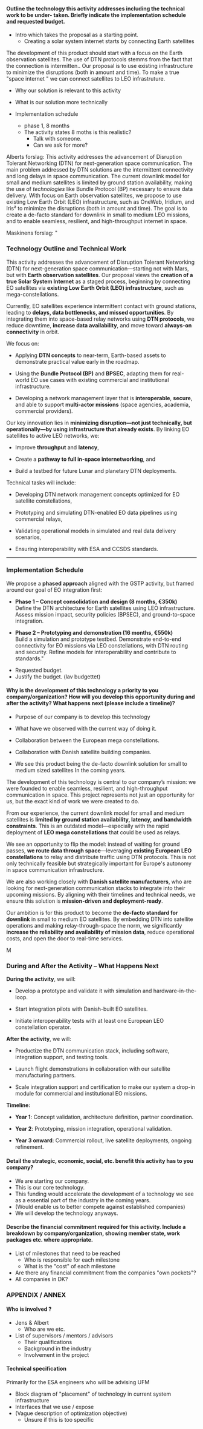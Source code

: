 #### Outline the technology this activity addresses including the technical work to be under- taken. Briefly indicate the implementation schedule and requested budget.

* Intro which takes the proposal as a starting point. 
	* Creating a solar system internet starts by connecting Earth satellites

The development of this product should start with a focus on the Earth observation satellites. 
The use of DTN protocols stemms from the fact that the connection is intermitten.. 
Our proposal is to use existing infrastructure to minimize the disruptions (both in amount and time). 
To make a true "space internet " we can connect satellites to LEO infrastruture. 



* Why our solution is relevant to this activity 

* What is our solution more technically

* Implementation schedule 
	* phase 1, 8 months
	* The activity states 8 moths is this realistic? 
		* Talk with someone. 
		* Can we ask for more?

Alberts forslag:
This activity addresses the advancement of Disruption Tolerant Networking (DTN) for next-generation space communication.
The main problem addressed by DTN solutions are the intermittent connectivity and long delays in space communication.
The current downlink model for small and medium satellites is limited by ground station availability, making the use of _technologies_ like Bundle Protocol (BP) necessary to ensure data delivery. 
With focus on Earth observation satellites, we propose to use existing Low Earth Orbit (LEO) infrastructure, such as OneWeb, Iridium, and Iris² to minimize the disruptions (both in amount and time).
The goal is to create a de-facto standard for downlink in small to medium LEO missions, and to enable seamless, resilient, and high-throughput internet in space.


Maskinens forslag: 
"
### Technology Outline and Technical Work

This activity addresses the advancement of Disruption Tolerant Networking (DTN) for next-generation space communication—starting not with Mars, but with **Earth observation satellites**. Our proposal views the **creation of a true Solar System Internet** as a staged process, beginning by connecting EO satellites via **existing Low Earth Orbit (LEO) infrastructure**, such as mega-constellations.

Currently, EO satellites experience intermittent contact with ground stations, leading to **delays, data bottlenecks, and missed opportunities**. By integrating them into space-based relay networks using **DTN protocols**, we reduce downtime, **increase data availability**, and move toward **always-on connectivity** in orbit.

We focus on:

- Applying **DTN concepts** to near-term, Earth-based assets to demonstrate practical value early in the roadmap.
    
- Using the **Bundle Protocol (BP)** and **BPSEC**, adapting them for real-world EO use cases with existing commercial and institutional infrastructure.
    
- Developing a network management layer that is **interoperable**, **secure**, and able to support **multi-actor missions** (space agencies, academia, commercial providers).
    

Our key innovation lies in **minimizing disruption—not just technically, but operationally—by using infrastructure that already exists**. By linking EO satellites to active LEO networks, we:

- Improve **throughput** and **latency**,
    
- Create a **pathway to full in-space internetworking**, and
    
- Build a testbed for future Lunar and planetary DTN deployments.
    

Technical tasks will include:

- Developing DTN network management concepts optimized for EO satellite constellations,
    
- Prototyping and simulating DTN-enabled EO data pipelines using commercial relays,
    
- Validating operational models in simulated and real data delivery scenarios,
    
- Ensuring interoperability with ESA and CCSDS standards.
    

---

### Implementation Schedule

We propose a **phased approach** aligned with the GSTP activity, but framed around our goal of EO integration first:

- **Phase 1 – Concept consolidation and design (8 months, €350k)**  
    Define the DTN architecture for Earth satellites using LEO infrastructure. Assess mission impact, security policies (BPSEC), and ground-to-space integration.
    
- **Phase 2 – Prototyping and demonstration (16 months, €550k)**  
    Build a simulation and prototype testbed. Demonstrate end-to-end connectivity for EO missions via LEO constellations, with DTN routing and security. Refine models for interoperability and contribute to standards."




* Requested budget.
* Justify the budget. (lav budgettet)


#### Why is the development of this technology a priority to you company/organization? How will you develop this opportunity during and after the activity? What happens next (please include a timeline)?

* Purpose of our company is to develop this technology 
* What have we observed with the current way of doing it. 

* Collaboration between the European mega constellations. 
* Collaboration with Danish satellite building companies. 

* We see this product being the de-facto downlink solution for small to medium sized satellites In the coming years.


The development of this technology is central to our company’s mission: we were founded to enable seamless, resilient, and high-throughput communication in space.
This project represents not just an opportunity for us, but the exact kind of work we were created to do.

From our experience, the current downlink model for small and medium satellites is **limited by ground station availability, latency, and bandwidth constraints**. This is an outdated model—especially with the rapid deployment of **LEO mega constellations** that could be used as relays.

We see an opportunity to flip the model: instead of waiting for ground passes, **we route data through space**—leveraging **existing European LEO constellations** to relay and distribute traffic using DTN protocols. This is not only technically feasible but strategically important for Europe's autonomy in space communication infrastructure.

We are also working closely with **Danish satellite manufacturers**, who are looking for next-generation communication stacks to integrate into their upcoming missions. By aligning with their timelines and technical needs, we ensure this solution is **mission-driven and deployment-ready**.

Our ambition is for this product to become the **de-facto standard for downlink** in small to medium EO satellites. By embedding DTN into satellite operations and making relay-through-space the norm, we significantly **increase the reliability and availability of mission data**, reduce operational costs, and open the door to real-time services.

M
### During and After the Activity – What Happens Next

**During the activity**, we will:

- Develop a prototype and validate it with simulation and hardware-in-the-loop.
    
- Start integration pilots with Danish-built EO satellites.
    
- Initiate interoperability tests with at least one European LEO constellation operator.
    

**After the activity**, we will:

- Productize the DTN communication stack, including software, integration support, and testing tools.
    
- Launch flight demonstrations in collaboration with our satellite manufacturing partners.
    
- Scale integration support and certification to make our system a drop-in module for commercial and institutional EO missions.
    

**Timeline:**

- **Year 1**: Concept validation, architecture definition, partner coordination.
    
- **Year 2**: Prototyping, mission integration, operational validation.
    
- **Year 3 onward**: Commercial rollout, live satellite deployments, ongoing refinement.



#### Detail the strategic, economic, social, etc. benefit this activity has to you company?

* We are starting our company.
* This is our core technology. 
* This funding would accelerate the development of a technology we see as a essential part of the industry in the coming years. 
* (Would enable us to better compete against established companies)
* We will develop the technology anyways. 

#### Describe the financial commitment required for this activity. Include a breakdown by company/organization, showing member state, work packages etc. where appropriate.

* List of milestones that need to be reached
	* Who is responsible for each milestone
	* What is the "cost" of each milestone
* Are there any financial commitment from the companies "own pockets"?
* All companies in DK?


### APPENDIX / ANNEX

#### Who is involved ?

* Jens & Albert
	* Who are we etc.
* List of supervisors / mentors / advisors
	* Their qualifications
	* Background in the industry
	* Involvement in the project

#### Technical specification
Primarily for the ESA engineers who will be advising UFM 

* Block diagram of "placement" of technology in current system infrastructure
* Interfaces that we use / expose
* (Vague description of optimization objective)
	* Unsure if this is too specific